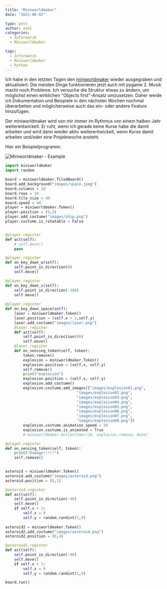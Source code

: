 ```yaml
---
title: "Miniworldmaker"
date: "2021-06-02"

type: post
author: asbl
categories:
  - Informatik
  - Miniworldmaker

tags: 
  - Informatik
  - Miniworldmaker
  - Python
---
```

Ich habe in den letzten Tagen den [miniworldmaker](miniworldmaker.de) wieder ausgegraben und aktualisiert. Die meisten Dinge funktionieren jetzt auch mit pygame 2. Musik macht noch Probleme. Ich versuche die Struktur etwas zu ändern, um möglichst einen wirklichen "Objects first"-Ansatz umzusetzen. Daher werde ich Dokumentation und Beispiele in den nächsten Wochen nochmal überarbeiten und möglicherweise auch das ein- oder andere Feature hinzufügen. 

Der miniworldmaker wird von mir immer im Rythmus von einem halben Jahr weiterentwickelt. Er ruht, wenn ich gerade keine Kurse habe die damit arbeiten und wird dann wieder aktiv weiterentwickelt, wenn Kurse damit arbeiten und/oder eine Projektwoche ansteht.

Hier ein Beispielprogramm:

![Miniworldmaker - Example](/images/mwm_2021.png)

```python
import miniworldmaker
import random

board = miniworldmaker.TiledBoard()
board.add_background("images/space.jpeg")
board.columns = 10
board.rows = 10
board.tile_size = 40
board.speed = 40
player = miniworldmaker.Token()
player.position = (5,5)
player.add_costume("images/ship.png")
player.costume.is_rotatable = False


@player.register
def act(self):
    # self.move()
    pass

@player.register
def on_key_down_w(self):
    self.point_in_direction(0)
    self.move()

@player.register
def on_key_down_s(self):
    self.point_in_direction(-180)
    self.move()
    
@player.register
def on_key_down_space(self):
    laser = miniworldmaker.Token()
    laser.position = (self.x + 1,self.y)
    laser.add_costume("images/laser.png")
    @laser.register
    def act(self):
        self.point_in_direction(90)
        self.move()
    @laser.register
    def on_sensing_token(self, token):
        token.remove()
        explosion = miniworldmaker.Token()
        explosion.position = (self.x, self.y)
        self.remove()
        print("explosion")
        explosion.position = (self.x, self.y)
        explosion.add_costume()
        explosion.costume.add_images(["images/explosion01.png",
                                "images/explosion02.png",
                                "images/explosion03.png",
                                "images/explosion04.png",
                                "images/explosion05.png",
                                "images/explosion06.png",
                                "images/explosion07.png",
                                "images/explosion08.png"])
        explosion.costume.animation_speed = 50
        explosion.costume.is_animated = True
        # miniworldmaker.ActionTimer(24, explosion.remove, None)

@player.register
def on_sensing_token(self, token):
    print("Damage!!!!!")
    self.remove()
    

asteroid = miniworldmaker.Token()
asteroid.add_costume("images/asteroid.png")
asteroid.position = (9,1)

@asteroid.register
def act(self):
    self.point_in_direction(-90)
    self.move()
    if self.x < 1:
        self.x = 9
        self.y = random.randint(1,9)
        
asteroid2 = miniworldmaker.Token()
asteroid2.add_costume("images/asteroid.png")
asteroid2.position = (8,4)

@asteroid2.register
def act(self):
    self.point_in_direction(-90)
    self.move()
    if self.x < 1:
        self.x = 9
        self.y = random.randint(1,9)

board.run()
```